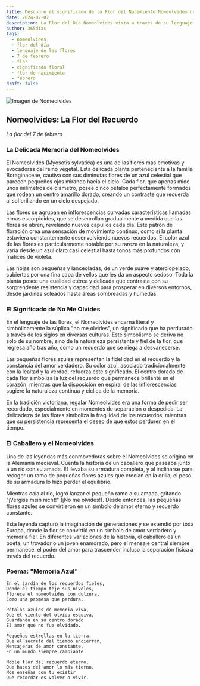 ```yaml
---
title: Descubre el significado de la Flor del Nacimiento Nomeolvides del 7 de febrero
date: 2024-02-07
description: La Flor del Día Nomeolvides vista a través de su lenguaje floral e historias
author: 365días
tags:
  - nomeolvides
  - flor del día
  - lenguaje de las flores
  - 7 de febrero
  - flor
  - significado floral
  - flor de nacimiento
  - febrero
draft: false
---
```


![Imagen de Nomeolvides](https://cdn.pixabay.com/photo/2018/05/04/15/44/blue-3374250_1280.jpg#center)


## Nomeolvides: La Flor del Recuerdo
*La flor del 7 de febrero*

### La Delicada Memoria del Nomeolvides

El Nomeolvides (Myosotis sylvatica) es una de las flores más emotivas y evocadoras del reino vegetal. Esta delicada planta perteneciente a la familia Boraginaceae, cautiva con sus diminutas flores de un azul celestial que parecen pequeños ojos mirando hacia el cielo. Cada flor, que apenas mide unos milímetros de diámetro, posee cinco pétalos perfectamente formados que rodean un centro amarillo dorado, creando un contraste que recuerda al sol brillando en un cielo despejado.

Las flores se agrupan en inflorescencias curvadas características llamadas cimas escorpioides, que se desenrollan gradualmente a medida que las flores se abren, revelando nuevos capullos cada día. Este patrón de floración crea una sensación de movimiento continuo, como si la planta estuviera constantemente desenvolviendo nuevos recuerdos. El color azul de las flores es particularmente notable por su rareza en la naturaleza, y varía desde un azul claro casi celestial hasta tonos más profundos con matices de violeta.

Las hojas son pequeñas y lanceoladas, de un verde suave y aterciopelado, cubiertas por una fina capa de vellos que les da un aspecto sedoso. Toda la planta posee una cualidad etérea y delicada que contrasta con su sorprendente resistencia y capacidad para prosperar en diversos entornos, desde jardines soleados hasta áreas sombreadas y húmedas.

### El Significado de No Me Olvides

En el lenguaje de las flores, el Nomeolvides encarna literal y simbólicamente la súplica "no me olvides", un significado que ha perdurado a través de los siglos en diversas culturas. Este simbolismo se deriva no solo de su nombre, sino de la naturaleza persistente y fiel de la flor, que regresa año tras año, como un recuerdo que se niega a desvanecerse.

Las pequeñas flores azules representan la fidelidad en el recuerdo y la constancia del amor verdadero. Su color azul, asociado tradicionalmente con la lealtad y la verdad, refuerza este significado. El centro dorado de cada flor simboliza la luz del recuerdo que permanece brillante en el corazón, mientras que la disposición en espiral de las inflorescencias sugiere la naturaleza continua y cíclica de la memoria.

En la tradición victoriana, regalar Nomeolvides era una forma de pedir ser recordado, especialmente en momentos de separación o despedida. La delicadeza de las flores simboliza la fragilidad de los recuerdos, mientras que su persistencia representa el deseo de que estos perduren en el tiempo.

### El Caballero y el Nomeolvides

Una de las leyendas más conmovedoras sobre el Nomeolvides se origina en la Alemania medieval. Cuenta la historia de un caballero que paseaba junto a un río con su amada. Él llevaba su armadura completa, y al inclinarse para recoger un ramo de pequeñas flores azules que crecían en la orilla, el peso de su armadura lo hizo perder el equilibrio.

Mientras caía al río, logró lanzar el pequeño ramo a su amada, gritando "¡Vergiss mein nicht!" (¡No me olvides!). Desde entonces, las pequeñas flores azules se convirtieron en un símbolo de amor eterno y recuerdo constante.

Esta leyenda capturó la imaginación de generaciones y se extendió por toda Europa, donde la flor se convirtió en un símbolo de amor verdadero y memoria fiel. En diferentes variaciones de la historia, el caballero es un poeta, un trovador o un joven enamorado, pero el mensaje central siempre permanece: el poder del amor para trascender incluso la separación física a través del recuerdo.

### Poema: "Memoria Azul"

```
En el jardín de los recuerdos fieles,
Donde el tiempo teje sus niveles,
Florece el nomeolvides con dulzura,
Como una promesa que perdura.

Pétalos azules de memoria viva,
Que el viento del olvido esquiva,
Guardando en su centro dorado
El amor que no fue olvidado.

Pequeñas estrellas en la tierra,
Que el secreto del tiempo encierran,
Mensajeras de amor constante,
En un mundo siempre cambiante.

Noble flor del recuerdo eterno,
Que haces del amor lo más tierno,
Nos enseñas con tu existir
Que recordar es volver a vivir.
```